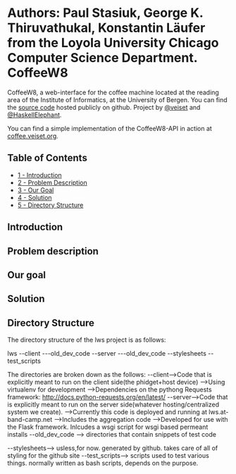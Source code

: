 Authors: Paul Stasiuk, George K. Thiruvathukal, Konstantin Läufer from the 
Loyola University Chicago Computer Science Department.
CoffeeW8
========

CoffeeW8, a web-interface for the coffee machine located at the reading area of the 
Institute of Informatics, at the University of Bergen. 
You can find the [source code](https://github.com/veiset/CoffeeW8) hosted
publicly on github. Project by [@veiset](https://github.com/veiset) and
[@HaskellElephant](https://github.com/HaskellElephant).

You can find a simple implementation of the CoffeeW8-API in action at [coffee.veiset.org](http://coffee.veiset.org/). 

Table of Contents
-----
* [1 - Introduction](#introduction)
* [2 - Problem Description](#problem-description)
* [3 - Our Goal](#our-goal)
* [4 - Solution](#solution)
* [5 - Directory Structure](#directory-structure)

Introduction
------------

Problem description
-------------------


Our goal
--------

Solution
--------


Directory Structure
-------------------

The directory structure of the lws project is as follows:

lws
--client
---old_dev_code
--server
---old_dev_code
--stylesheets
--test_scripts

The directories are broken down as the follows:
--client-->Code that is explicitly meant to run on the client side(the phidget+host device)
	-->Using virtualenv for development
	-->Dependencies on the pythong Requests framework: http://docs.python-requests.org/en/latest/
--server-->Code that is explicitly meant to run on the server side(whatever hosting/centralized system we create).
	-->Currently this code is deployed and running at lws.at-band-camp.net
	-->Includes the aggregation code
	-->Developed for use with the Flask framework. Inlcudes a wsgi script for wsgi based permeant installs
--old_dev_code --> directories that contain snippets of test code

--stylesheets--> usless,for now. generated by github. takes care of all of styling for the github site
--test_scripts--> scripts used to test various things. normally written as bash scripts, depends on the purpose.
